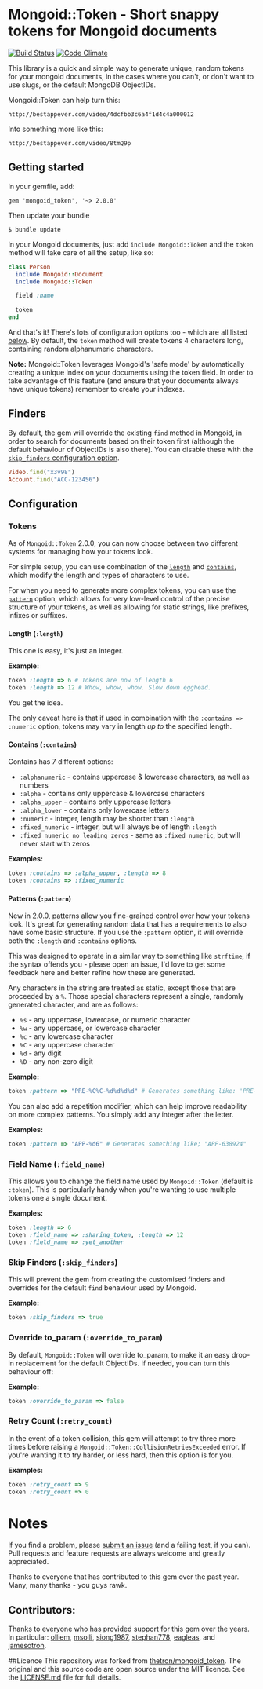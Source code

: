 # Mongoid::Token - Short snappy tokens for Mongoid documents

[![Build Status](https://secure.travis-ci.org/thetron/mongoid_token.png)](http://travis-ci.org/thetron/mongoid_token)
[![Code Climate](https://codeclimate.com/github/thetron/mongoid_token.png)](https://codeclimate.com/github/thetron/mongoid_token)

This library is a quick and simple way to generate unique, random tokens
for your mongoid documents, in the cases where you can't, or don't want
to use slugs, or the default MongoDB ObjectIDs.

Mongoid::Token can help turn this:

    http://bestappever.com/video/4dcfbb3c6a4f1d4c4a000012

Into something more like this:

    http://bestappever.com/video/8tmQ9p


## Getting started

In your gemfile, add:

    gem 'mongoid_token', '~> 2.0.0'

Then update your bundle

    $ bundle update

In your Mongoid documents, just add `include Mongoid::Token` and the
`token` method will take care of all the setup, like so:

```ruby
class Person
  include Mongoid::Document
  include Mongoid::Token

  field :name

  token
end

```

And that's it! There's lots of configuration options too - which are all
listed [below](#configuration). By default, the `token` method will
create tokens 4 characters long, containing random alphanumeric characters.

__Note:__ Mongoid::Token leverages Mongoid's 'safe mode' by
automatically creating a unique index on your documents using the token
field. In order to take advantage of this feature (and ensure that your
documents always have unique tokens) remember to create your indexes.


## Finders

By default, the gem will override the existing `find` method in Mongoid,
in order to search for documents based on their token first (although
the default behaviour of ObjectIDs is also there). You can disable these
with the [`skip_finders` configuration option](#skip-finders-skip_finders).

```ruby
Video.find("x3v98")
Account.find("ACC-123456")
```


## Configuration

### Tokens

As of `Mongoid::Token` 2.0.0, you can now choose between two different
systems for managing how your tokens look.

For simple setup, you can use
combination of the [`length`](#length-length) and [`contains`](#contains-contains), which modify the length and
types of characters to use.

For when you need to generate more complex tokens, you can use the
[`pattern`](#patterns-pattern) option, which allows for very low-level control of the precise
structure of your tokens, as well as allowing for static strings, like
prefixes, infixes or suffixes.

#### Length (`:length`)

This one is easy, it's just an integer.

__Example:__

```ruby
token :length => 6 # Tokens are now of length 6
token :length => 12 # Whow, whow, whow. Slow down egghead.
```

You get the idea.

The only caveat here is that if used in combination with the
`:contains => :numeric` option, tokens may vary in length _up to_ the
specified length.

#### Contains (`:contains`)

Contains has 7 different options:

* `:alphanumeric` - contains uppercase & lowercase characters, as well
as numbers
* `:alpha` - contains only uppercase & lowercase characters
* `:alpha_upper` - contains only uppercase letters
* `:alpha_lower` - contains only lowercase letters
* `:numeric` - integer, length may be shorter than `:length`
* `:fixed_numeric` - integer, but will always be of length `:length`
* `:fixed_numeric_no_leading_zeros` - same as `:fixed_numeric`, but will
never start with zeros

__Examples:__
```ruby
token :contains => :alpha_upper, :length => 8
token :contains => :fixed_numeric
```

#### Patterns (`:pattern`)

New in 2.0.0, patterns allow you fine-grained control over how your
tokens look. It's great for generating random data that has a
requirements to also have some basic structure. If you use the
`:pattern` option, it will override both the `:length` and `:contains`
options.

This was designed to operate in a similar way to something like `strftime`,
if the syntax offends you - please open an issue, I'd love to get some
feedback here and better refine how these are generated.

Any characters in the string are treated as static, except those that are
proceeded by a `%`. Those special characters represent a single, randomly
generated character, and are as follows:

* `%s` - any uppercase, lowercase, or numeric character
* `%w` - any uppercase, or lowercase character
* `%c` - any lowercase character
* `%C` - any uppercase character
* `%d` - any digit
* `%D` - any non-zero digit

__Example:__

```ruby
token :pattern => "PRE-%C%C-%d%d%d%d" # Generates something like: 'PRE-ND-3485'
```

You can also add a repetition modifier, which can help improve readability on
more complex patterns. You simply add any integer after the letter.

__Examples:__

```ruby
token :pattern => "APP-%d6" # Generates something like; "APP-638924"
```

### Field Name (`:field_name`)

This allows you to change the field name used by `Mongoid::Token`
(default is `:token`). This is particularly handy when you're wanting to
use multiple tokens one a single document.

__Examples:__
```ruby
token :length => 6
token :field_name => :sharing_token, :length => 12
token :field_name => :yet_another
```


### Skip Finders (`:skip_finders`)

This will prevent the gem from creating the customised finders and
overrides for the default `find` behaviour used by Mongoid.

__Example:__
```ruby
token :skip_finders => true
```


### Override to_param (`:override_to_param`)

By default, `Mongoid::Token` will override to_param, to make it an easy
drop-in replacement for the default ObjectIDs. If needed, you can turn
this behaviour off:

__Example:__
```ruby
token :override_to_param => false
```


### Retry Count (`:retry_count`)

In the event of a token collision, this gem will attempt to try three
more times before raising a `Mongoid::Token::CollisionRetriesExceeded`
error. If you're wanting it to try harder, or less hard, then this
option is for you.

__Examples:__
```ruby
token :retry_count => 9
token :retry_count => 0
```

# Notes

If you find a problem, please [submit an issue](http://github.com/thetron/mongoid_token/issues) (and a failing test, if
you can). Pull requests and feature requests are always welcome and
greatly appreciated.

Thanks to everyone that has contributed to this gem over the past year.
Many, many thanks - you guys rawk.


## Contributors:

Thanks to everyone who has provided support for this gem over the years.
In particular: [olliem](https://github.com/olliem),
[msolli](https://github.com/msolli),
[siong1987](https://github.com/siong1987),
[stephan778](https://github.com/stephan778),
[eagleas](https://github.com/eagleas), and
[jamesotron](https://github.com/jamesotron).

##Licence
This repository was forked from [thetron/mongoid_token](https://github.com/thetron/mongoid_token). The original and this source code are open source under the MIT licence. See the [LICENSE.md](LICENSE.md) file for full details. 
